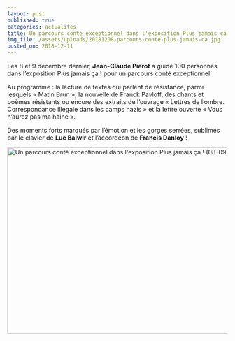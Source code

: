 ```yaml
---
layout: post
published: true
categories: actualites
title: Un parcours conté exceptionnel dans l'exposition Plus jamais ça !
img_file: /assets/uploads/20181208-parcours-conte-plus-jamais-ca.jpg
posted_on: 2018-12-11
---
```

Les 8 et 9 décembre dernier, **Jean-Claude Piérot** a guidé 100 personnes dans l’exposition Plus jamais ça ! pour un parcours conté exceptionnel.

Au programme : la lecture de textes qui parlent de résistance, parmi lesquels « Matin Brun », la nouvelle de Franck Pavloff, des chants et poèmes résistants ou encore des extraits de l’ouvrage « Lettres de l’ombre. Correspondance illégale dans les camps nazis » et la lettre ouverte « Vous n’aurez pas ma haine ».

Des moments forts marqués par l’émotion et les gorges serrées, sublimés par le clavier de **Luc Baiwir** et l’accordéon de **Francis Danloy** !

<a data-flickr-embed="true"  href="https://www.flickr.com/photos/territoires/albums/72157698643222430" title="Un parcours conté exceptionnel dans l&#x27;exposition Plus jamais ça ! (08-09.12.18)"><img src="https://farm5.staticflickr.com/4882/44456323550_96723d19cf_z.jpg" width="640" height="427" alt="Un parcours conté exceptionnel dans l&#x27;exposition Plus jamais ça ! (08-09.12.18)"></a><script async src="//embedr.flickr.com/assets/client-code.js" charset="utf-8"></script>
